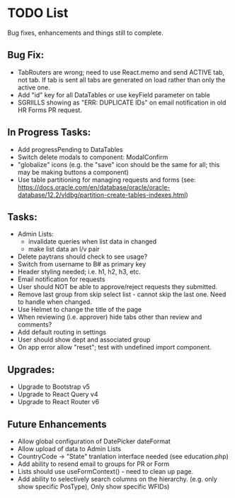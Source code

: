 # TODO List
Bug fixes, enhancements and things still to complete.

## Bug Fix:
 * TabRouters are wrong; need to use React.memo and send ACTIVE tab, not tab.  If tab is sent all tabs are generated on load rather than only the active one.
 * Add "id" key for all DataTables or use keyField parameter on table
 * SGRIILLS showing as "ERR: DUPLICATE IDs" on email notification in old HR Forms PR request.

## In Progress Tasks:
 * Add progressPending to DataTables
 * Switch delete modals to component: ModalConfirm
 * "globalize" icons (e.g. the "save" icon should be the same for all; this may be making buttons a component)
 * Use table partitioning for managing requests and forms (see: https://docs.oracle.com/en/database/oracle/oracle-database/12.2/vldbg/partition-create-tables-indexes.html)

## Tasks: 
 * Admin Lists: 
   * invalidate queries when list data in changed
   * make list data an l/v pair
 * Delete paytrans should check to see usage?
 * Switch from username to B# as primary key
 * Header styling needed; i.e. h1, h2, h3, etc.
 * Email notification for requests
 * User should NOT be able to approve/reject requests they submitted.
 * Remove last group from skip select list - cannot skip the last one.  Need to handle when changed.
 * Use Helmet to change the title of the page
 * When reviewing (i.e. approver) hide tabs other than review and comments?
 * Add default routing in settings
 * User should show dept and associated group
 * On app error allow "reset"; test with undefined import component.

## Upgrades:
 * Upgrade to Bootstrap v5
 * Upgrade to React Query v4
 * Upgrade to React Router v6

## Future Enhancements
 * Allow global configuration of DatePicker dateFormat
 * Allow upload of data to Admin Lists
 * CountryCode -> "State" tranlation interface needed (see education.php)
 * Add ability to resend email to groups for PR or Form
 * Lists should use useFormContext() - need to clean up page.
 * Add ability to selectively search columns on the hierarchy. (e.g. only show specific PosType), Only show specific WFIDs)

